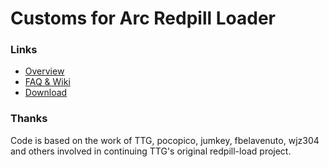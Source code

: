 # Customs for Arc Redpill Loader

### Links

- <a href="https://github.com/AuxXxilium">Overview</a>
- <a href="https://xpenology.tech/wiki">FAQ & Wiki</a>
- <a href="https://github.com/AuxXxilium/arc/releases/latest">Download</a>

### Thanks
Code is based on the work of TTG, pocopico, jumkey, fbelavenuto, wjz304 and others involved in continuing TTG's original redpill-load project.